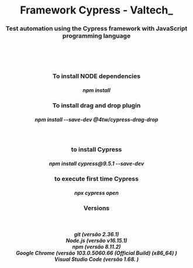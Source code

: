 <h1 align="center">Framework Cypress - Valtech_ </h1>

<h3 align="center"> Test automation using the Cypress framework with JavaScript programming language </h3>
</br></br></br>
<h3 align="center">To install NODE dependencies </h3>
<h5 align="center">npm install </h5>

<h3 align="center">To install drag and drop plugin </h3>
<h5 align="center">npm install --save-dev @4tw/cypress-drag-drop </h5>


</br>

<h3 align="center">to install Cypress </h3>
<h5 align="center">npm install cypress@9.5.1 --save-dev </h5>

<h3 align="center">to execute first time Cypress </h3>
<h5 align="center">npx cypress open</h5>
<h3 align="center">Versions </h3>
</br>
<h5 align="center">
  git (versão 2.36.1) </br>
  Node.js (versão v16.15.1) </br>
  npm (versão 8.11.2) </br> 
  Google Chrome (versão  103.0.5060.66 (Official Build) (x86_64) ) </br>
  Visual Studio Code  (versão 1.68. )  </br>
</h5>
